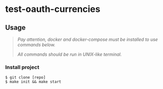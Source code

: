 # test-oauth-currencies

## Usage

> *Pay attention, docker and docker-compose must be installed to use commands below.*
>
> *All commands should be run in UNIX-like terminal.*


### Install project
```shell
$ git clone [repo]
$ make init && make start
